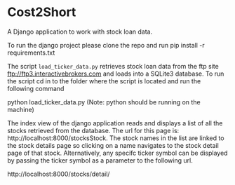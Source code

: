 # Cost2Short
A Django application to work with stock loan data.

To run the django project please clone the repo and run pip install -r requirements.txt

The script `load_ticker_data.py` retrieves stock loan data from the ftp site ftp://ftp3.interactivebrokers.com and loads into a SQLite3 database. To run the script cd in to the folder where the script is located and run the following command

python load_ticker_data.py (Note: python should be running on the machine)

The index view of the django application reads and displays a list of all the stocks retrieved from the database. The url for this page is: http://localhost:8000/stocksStock.  The stock names in the list are linked to the stock details page so clicking on a name navigates to the stock detail page of that stock. Alternatively, any specifc ticker symbol can be displayed by passing the ticker symbol as a parameter to the following url.

http://localhost:8000/stocks/detail/<symbol>
